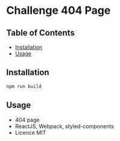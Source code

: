 # Challenge 404 Page 

## Table of Contents

- [Installation](#installation)
- [Usage](#usage)

## Installation


```sh
npm run build
```

## Usage

- 404 page
- ReactJS, Webpack, styled-components
- Licence MIT